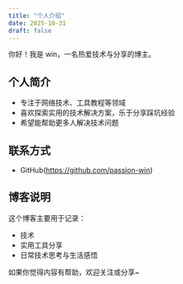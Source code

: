 ```yaml
---
title: "个人介绍"
date: 2025-10-31
draft: false
---
```





你好！我是 win，一名热爱技术与分享的博主。

## 个人简介

- 专注于网络技术、工具教程等领域
- 喜欢探索实用的技术解决方案，乐于分享踩坑经验
- 希望能帮助更多人解决技术问题

## 联系方式

- GitHub(https://github.com/passion-win)


## 博客说明

这个博客主要用于记录：
- 技术
- 实用工具分享
- 日常技术思考与生活感悟

如果你觉得内容有帮助，欢迎关注或分享~